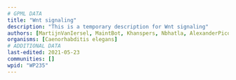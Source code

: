 ```yaml
---
# GPML DATA
title: "Wnt signaling"
description: "This is a temporary description for Wnt signaling"
authors: [MartijnVanIersel, MaintBot, Khanspers, Nbhatla, AlexanderPico, Cgrove, Mkutmon, Eweitz]
organisms: [Caenorhabditis elegans]
# ADDITIONAL DATA
last-edited: 2021-05-23
communities: []
wpid: "WP235"
---
```

